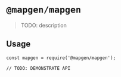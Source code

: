 # `@mapgen/mapgen`

> TODO: description

## Usage

```
const mapgen = require('@mapgen/mapgen');

// TODO: DEMONSTRATE API
```

